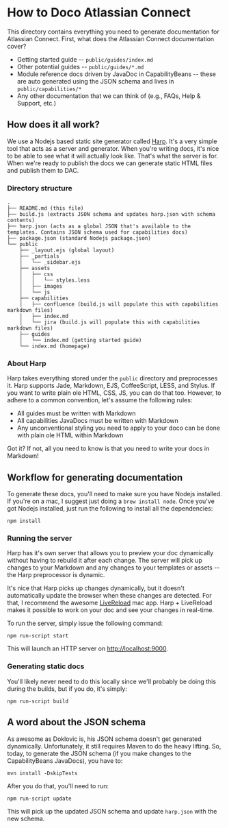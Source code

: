 # How to Doco Atlassian Connect

This directory contains everything you need to generate documentation for Atlassian Connect. First, what does the Atlassian Connect documentation cover?

* Getting started guide -- `public/guides/index.md`
* Other potential guides -- `public/guides/*.md`
* Module reference docs driven by JavaDoc in CapabilityBeans -- these are auto generated using the JSON schema and lives in `public/capabilities/*`
* Any other documentation that we can think of (e.g., FAQs, Help & Support, etc.)

## How does it all work?

We use a Nodejs based static site generator called [Harp](http://harpjs.com/). It's a very simple tool that acts as a server and generator. When you're writing docs, it's nice to be able to see what it will actually look like. That's what the server is for. When we're ready to publish the docs we can generate static HTML files and publish them to DAC.

### Directory structure

    .
    ├── README.md (this file)
    ├── build.js (extracts JSON schema and updates harp.json with schema contents)
    ├── harp.json (acts as a global JSON that's available to the templates. Contains JSON schema used for capabilities docs)
    ├── package.json (standard Nodejs package.json)
    └── public
        ├── _layout.ejs (global layout)
        ├── _partials
        │   └── _sidebar.ejs
        ├── assets
        │   ├── css
        │   │   └── styles.less
        │   ├── images
        │   └── js
        ├── capabilities
        │   ├── confluence (build.js will populate this with capabilities markdown files)
        │   ├── index.md
        │   └── jira (build.js will populate this with capabilities markdown files)
        ├── guides
        │   └── index.md (getting started guide)
        └── index.md (homepage)

### About Harp

Harp takes everything stored under the `public` directory and preprocesses it. Harp supports Jade, Markdown, EJS, CoffeeScript, LESS, and Stylus. If you want to write plain ole HTML, CSS, JS, you can do that too. However, to adhere to a common convention, let's assume the following rules:

* All guides must be written with Markdown
* All capabilities JavaDocs must be written with Markdown
* Any unconventional styling you need to apply to your doco can be done with plain ole HTML within Markdown

Got it? If not, all you need to know is that you need to write your docs in Markdown!

## Workflow for generating documentation

To generate these docs, you'll need to make sure you have Nodejs installed. If you're on a mac, I suggest just doing a `brew install node`. Once you've got Nodejs installed, just run the following to install all the dependencies:

    npm install

### Running the server

Harp has it's own server that allows you to preview your doc dynamically without having to rebuild it after each change. The server will pick up changes to your Markdown and any changes to your templates or assets -- the Harp preprocessor is dynamic.

It's nice that Harp picks up changes dynamically, but it doesn't automatically update the browser when these changes are detected. For that, I recommend the awesome [LiveReload](http://livereload.com/) mac app. Harp + LiveReload makes it possible to work on your doc and see your changes in real-time.

To run the server, simply issue the following command:

    npm run-script start

This will launch an HTTP server on <http://localhost:9000>.

### Generating static docs

You'll likely never need to do this locally since we'll probably be doing this during the builds, but if you do, it's simply:

    npm run-script build

## A word about the JSON schema

As awesome as Doklovic is, his JSON schema doesn't get generated dynamically. Unfortunately, it still requires Maven to do the heavy lifting. So, today, to generate the JSON schema (if you make changes to the CapabilityBeans JavaDocs), you have to:

    mvn install -DskipTests

After you do that, you'll need to run:

    npm run-script update

This will pick up the updated JSON schema and update `harp.json` with the new schema.